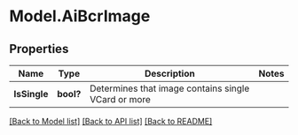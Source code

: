 # Model.AiBcrImage
## Properties
Name | Type | Description | Notes
------------ | ------------- | ------------- | -------------
**IsSingle** | **bool?** | Determines that image contains single VCard or more              | 



[[Back to Model list]](README.md#documentation-for-models) [[Back to API list]](README.md#documentation-for-api-endpoints) [[Back to README]](README.md)


